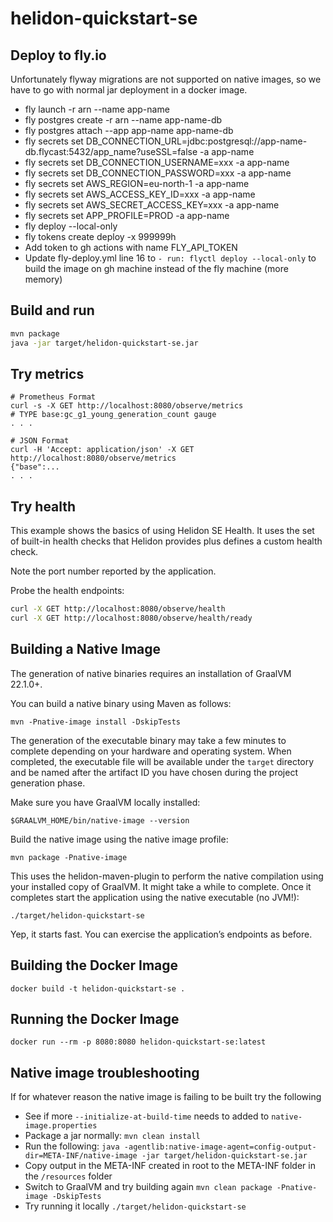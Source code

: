 # helidon-quickstart-se


## Deploy to fly.io
Unfortunately flyway migrations are not supported on native images, so we have to go with normal jar deployment in a docker image.

- fly launch -r arn --name app-name
- fly postgres create -r arn --name app-name-db
- fly postgres attach --app app-name app-name-db
- fly secrets set DB_CONNECTION_URL=jdbc:postgresql://app-name-db.flycast:5432/app_name?useSSL=false -a app-name
- fly secrets set DB_CONNECTION_USERNAME=xxx -a app-name
- fly secrets set DB_CONNECTION_PASSWORD=xxx -a app-name
- fly secrets set AWS_REGION=eu-north-1 -a app-name
- fly secrets set AWS_ACCESS_KEY_ID=xxx -a app-name
- fly secrets set AWS_SECRET_ACCESS_KEY=xxx -a app-name
- fly secrets set APP_PROFILE=PROD -a app-name
- fly deploy --local-only
- fly tokens create deploy -x 999999h
- Add token to gh actions with name FLY_API_TOKEN
- Update fly-deploy.yml line 16 to `- run: flyctl deploy --local-only` to build the image on gh machine instead of the fly machine (more memory)

## Build and run

```bash
mvn package
java -jar target/helidon-quickstart-se.jar
```

## Try metrics

```
# Prometheus Format
curl -s -X GET http://localhost:8080/observe/metrics
# TYPE base:gc_g1_young_generation_count gauge
. . .

# JSON Format
curl -H 'Accept: application/json' -X GET http://localhost:8080/observe/metrics
{"base":...
. . .
```

## Try health

This example shows the basics of using Helidon SE Health. It uses the
set of built-in health checks that Helidon provides plus defines a
custom health check.

Note the port number reported by the application.

Probe the health endpoints:

```bash
curl -X GET http://localhost:8080/observe/health
curl -X GET http://localhost:8080/observe/health/ready
```

## Building a Native Image

The generation of native binaries requires an installation of GraalVM 22.1.0+.

You can build a native binary using Maven as follows:

```
mvn -Pnative-image install -DskipTests
```

The generation of the executable binary may take a few minutes to complete depending on
your hardware and operating system. When completed, the executable file will be available
under the `target` directory and be named after the artifact ID you have chosen during the
project generation phase.

Make sure you have GraalVM locally installed:

```
$GRAALVM_HOME/bin/native-image --version
```

Build the native image using the native image profile:

```
mvn package -Pnative-image
```

This uses the helidon-maven-plugin to perform the native compilation using your installed copy of GraalVM. It might take a while to complete.
Once it completes start the application using the native executable (no JVM!):

```
./target/helidon-quickstart-se
```

Yep, it starts fast. You can exercise the application’s endpoints as before.


## Building the Docker Image

```
docker build -t helidon-quickstart-se .
```

## Running the Docker Image

```
docker run --rm -p 8080:8080 helidon-quickstart-se:latest
```

## Native image troubleshooting
If for whatever reason the native image is failing to be built try the following
- See if more `--initialize-at-build-time` needs to added to `native-image.properties`
- Package a jar normally: `mvn clean install`
- Run the following: `java -agentlib:native-image-agent=config-output-dir=META-INF/native-image -jar target/helidon-quickstart-se.jar`
- Copy output in the META-INF created in root to the META-INF folder in the `/resources` folder
- Switch to GraalVM and try building again `mvn clean package -Pnative-image -DskipTests`
- Try running it locally `./target/helidon-quickstart-se`


